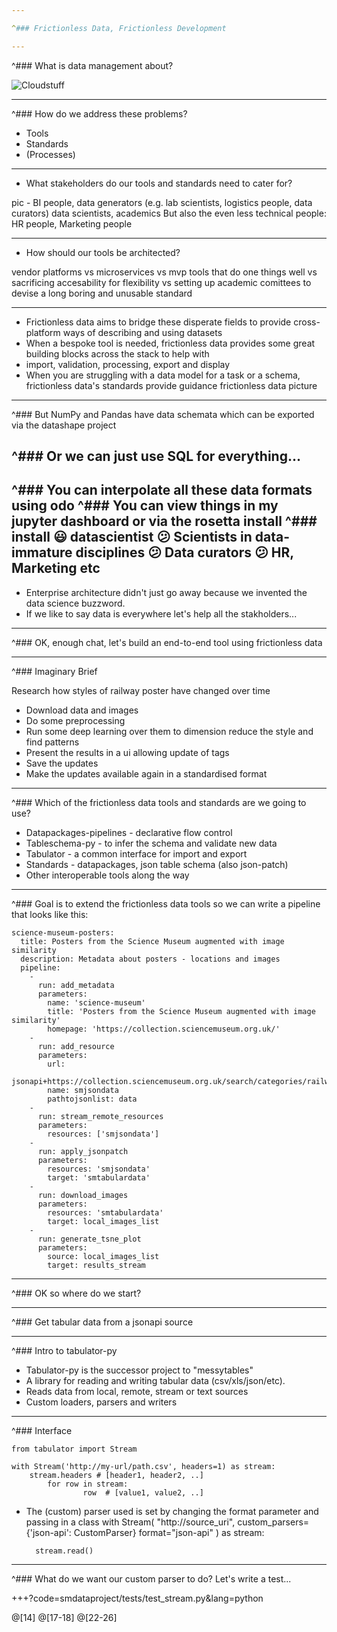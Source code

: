 ```yaml
---

^### Frictionless Data, Frictionless Development

---
```


^### What is data management about?

![Cloudstuff](cloud.jpeg)

---

^### How do we address these problems?

* Tools
* Standards
* (Processes)

---

* What stakeholders do our tools and standards need to cater for?

pic - BI people, data generators (e.g. lab scientists, logistics people, data curators) data scientists, academics
But also the even less technical people:
HR people, Marketing people

---

* How should our tools be architected?

vendor platforms vs microservices vs mvp tools that do one things well vs sacrificing accesability for flexibility vs setting
up academic comittees to devise a long boring and unusable standard

---

* Frictionless data aims to bridge these disperate fields to provide cross-platform ways of describing and using datasets
* When a bespoke tool is needed, frictionless data provides some great building blocks across the stack to help with
* import, validation, processing, export and display
* When you are struggling with a data model for a task or a schema, frictionless data's standards provide guidance
frictionless data picture
---

^### But NumPy and Pandas have data schemata which can be exported via the datashape project

^### Or we can just use SQL for everything...
---

^### You can interpolate all these data formats using odo 
^### You can view things in my jupyter dashboard or via the rosetta install
^### install
:smiley: datascientist
:confused: Scientists in data-immature disciplines
:confused: Data curators
:confused: HR, Marketing etc
---

* Enterprise architecture didn't just go away because we invented the data science buzzword. 
* If we like to say data is everywhere let's help all the stakholders...

---
^### OK, enough chat, let's build an end-to-end tool using frictionless data

---
^### Imaginary Brief

Research how styles of railway poster have changed over time

* Download data and images
* Do some preprocessing
* Run some deep learning over them to dimension reduce the style and find patterns
* Present the results in a ui allowing update of tags
* Save the updates
* Make the updates available again in a standardised format

---

^### Which of the frictionless data tools and standards are we going to use?

* Datapackages-pipelines - declarative flow control
* Tableschema-py - to infer the schema and validate new data
* Tabulator - a common interface for import and export
* Standards - datapackages, json table schema (also json-patch)
* Other interoperable tools along the way

---

^### Goal is to extend the frictionless data tools so we can write a pipeline that looks like this:

    science-museum-posters:
      title: Posters from the Science Museum augmented with image similarity 
      description: Metadata about posters - locations and images
      pipeline:
        -
          run: add_metadata
          parameters:
            name: 'science-museum'
            title: 'Posters from the Science Museum augmented with image similarity'
            homepage: 'https://collection.sciencemuseum.org.uk/'
        -
          run: add_resource
          parameters:
            url:
            jsonapi+https://collection.sciencemuseum.org.uk/search/categories/railway%20posters,%20notices%20&%20handbills
            name: smjsondata
            pathtojsonlist: data
        - 
          run: stream_remote_resources
          parameters:
            resources: ['smjsondata']
        -
          run: apply_jsonpatch
          parameters:
            resources: 'smjsondata'
            target: 'smtabulardata'
        - 
          run: download_images
          parameters:
            resources: 'smtabulardata'
            target: local_images_list
        - 
          run: generate_tsne_plot
          parameters:
            source: local_images_list
            target: results_stream
---

^### OK so where do we start?

---

^### Get tabular data from a jsonapi source

---
^### Intro to tabulator-py

* Tabulator-py is the successor project to "messytables"
* A library for reading and writing tabular data (csv/xls/json/etc).
* Reads data from local, remote, stream or text sources
* Custom loaders, parsers and writers
---
^### Interface

    from tabulator import Stream

    with Stream('http://my-url/path.csv', headers=1) as stream:
        stream.headers # [header1, header2, ..]
            for row in stream:
                    row  # [value1, value2, ..]

* The (custom) parser used is set by changing the format parameter and passing in a class
    with Stream(
        "http://source_uri", 
        custom_parsers={'json-api': CustomParser}
        format="json-api"
        ) as stream:
        
        stream.read()
---

^### What do we want our custom parser to do? Let's write a test...

+++?code=smdataproject/tests/test_stream.py&lang=python

@[14] 
@[17-18] 
@[22-26] 

